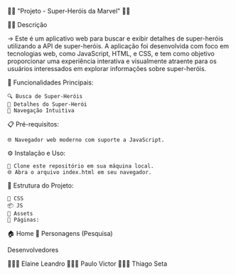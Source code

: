 🦸‍♂️ "Projeto - Super-Heróis da Marvel" 🦸‍♀️

✍🏼 Descrição

→ Este é um aplicativo web para buscar e exibir detalhes de super-heróis utilizando a API de super-heróis. A aplicação foi desenvolvida com foco em tecnologias web, como JavaScript, HTML, e CSS, e tem como objetivo proporcionar uma experiência interativa e visualmente atraente para os usuários interessados em explorar informações sobre super-heróis.

🚀 Funcionalidades Principais:

    🔍 Busca de Super-Heróis
    📜 Detalhes do Super-Herói
    🔄 Navegação Intuitiva

📋 Pré-requisitos:

    🌐 Navegador web moderno com suporte a JavaScript.

⚙️ Instalação e Uso:

    🔄 Clone este repositório em sua máquina local.
    🌐 Abra o arquivo index.html em seu navegador.
    
📁 Estrutura do Projeto:

    🎨 CSS
    📦 JS
    🌠 Assets
    📄 Páginas:

🏠 Home
    👥 Personagens (Pesquisa)

Desenvolvedores 


👩🏼‍💻 Elaine Leandro
🧑🏻‍💻 Paulo Victor
👨🏻‍💻 Thiago Seta


